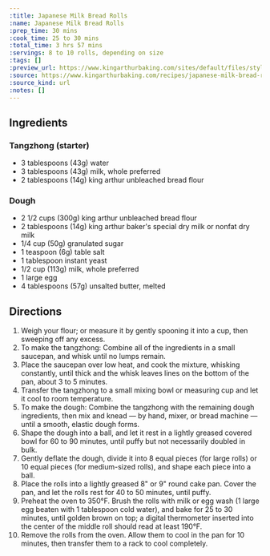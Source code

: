 ```yaml
---
:title: Japanese Milk Bread Rolls
:name: Japanese Milk Bread Rolls
:prep_time: 30 mins
:cook_time: 25 to 30 mins
:total_time: 3 hrs 57 mins
:servings: 8 to 10 rolls, depending on size
:tags: []
:preview_url: https://www.kingarthurbaking.com/sites/default/files/styles/featured_image/public/recipe_legacy/5957-3-large.jpg?itok=G_z7Qlce
:source: https://www.kingarthurbaking.com/recipes/japanese-milk-bread-rolls-recipe
:source_kind: url
:notes: []
---
```


## Ingredients
### Tangzhong (starter)
- 3 tablespoons (43g) water
- 3 tablespoons (43g) milk, whole preferred
- 2 tablespoons (14g) king arthur unbleached bread flour

### Dough
- 2 1/2 cups (300g) king arthur unbleached bread flour
- 2 tablespoons (14g) king arthur baker's special dry milk or nonfat dry milk
- 1/4 cup (50g) granulated sugar
- 1 teaspoon (6g) table salt
- 1 tablespoon instant yeast
- 1/2 cup (113g) milk, whole preferred
- 1 large egg
- 4 tablespoons (57g) unsalted butter, melted


## Directions
1. Weigh your flour; or measure it by gently spooning it into a cup, then sweeping off any excess.
2. To make the tangzhong: Combine all of the ingredients in a small saucepan, and whisk until no lumps remain.
3. Place the saucepan over low heat, and cook the mixture, whisking constantly, until thick and the whisk leaves lines on the bottom of the pan, about 3 to 5 minutes.
4. Transfer the tangzhong to a small mixing bowl or measuring cup and let it cool to room temperature.
5. To make the dough: Combine the tangzhong with the remaining dough ingredients, then mix and knead — by hand, mixer, or bread machine — until a smooth, elastic dough forms.
6. Shape the dough into a ball, and let it rest in a lightly greased covered bowl for 60 to 90 minutes, until puffy but not necessarily doubled in bulk.
7. Gently deflate the dough, divide it into 8 equal pieces (for large rolls) or 10 equal pieces (for medium-sized rolls), and shape each piece into a ball.
8. Place the rolls into a lightly greased 8" or 9" round cake pan. Cover the pan, and let the rolls rest for 40 to 50 minutes, until puffy.
9. Preheat the oven to 350°F. Brush the rolls with milk or egg wash (1 large egg beaten with 1 tablespoon cold water), and bake for 25 to 30 minutes, until golden brown on top; a digital thermometer inserted into the center of the middle roll should read at least 190°F.
10. Remove the rolls from the oven. Allow them to cool in the pan for 10 minutes, then transfer them to a rack to cool completely.
